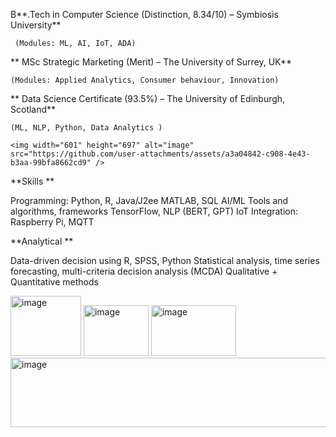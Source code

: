  B**.Tech in Computer Science (Distinction, 8.34/10) – Symbiosis University**
 
     (Modules: ML, AI, IoT, ADA)

** MSc Strategic Marketing (Merit) – The University of Surrey, UK**

    (Modules: Applied Analytics, Consumer behaviour, Innovation)

** Data Science Certificate (93.5%) – The University of Edinburgh, Scotland**

    (ML, NLP, Python, Data Analytics )
    
    <img width="601" height="697" alt="image" src="https://github.com/user-attachments/assets/a3a04842-c908-4e43-b3aa-99bfa8662cd9" />


**Skills **

 Programming: Python, R, Java/J2ee MATLAB, SQL
 AI/ML Tools and algorithms, frameworks TensorFlow, NLP (BERT, GPT)
 IoT Integration: Raspberry Pi, MQTT

**Analytical **

 Data-driven decision using R, SPSS, Python
 Statistical analysis, time series forecasting, multi-criteria decision analysis (MCDA)
 Qualitative + Quantitative methods 

 <img width="113" height="96" alt="image" src="https://github.com/user-attachments/assets/11d8715f-e392-4ee9-ad75-aa9d6e95ca9b" /> <img width="104" height="81" alt="image" src="https://github.com/user-attachments/assets/b426c693-0f63-42b9-b7a8-36f8621decb9" /> <img width="136" height="81" alt="image" src="https://github.com/user-attachments/assets/4e4666e0-9d8e-4415-8498-61a7f28f8c90" />
<img width="1255" height="111" alt="image" src="https://github.com/user-attachments/assets/ccd38515-e6c8-4ab5-a0b6-bb2f61d11af4" />



